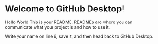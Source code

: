 # Welcome to GitHub Desktop!
Hello World
This is your README. READMEs are where you can communicate what your project is and how to use it.

Write your name on line 6, save it, and then head back to GitHub Desktop.
